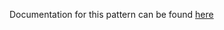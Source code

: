 Documentation for this pattern can be found [here](https://github.com/awslabs/aws-solutions-constructs/blob/main/source/patterns/%40aws-solutions-constructs/aws-lambda-kendra/README.adoc)
